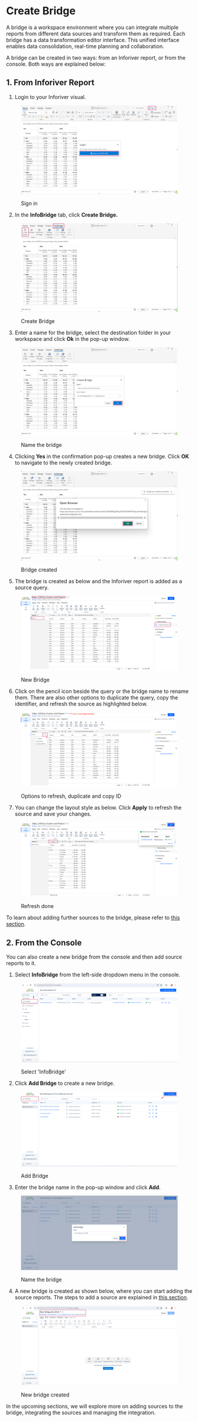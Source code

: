 # Create Bridge

A bridge is a workspace environment where you can integrate multiple reports from different data sources and transform them as required. Each bridge has a data transformation editor interface. This unified interface enables data consolidation, real-time planning and collaboration.

A bridge can be created in two ways: from an Inforiver report, or from the console. Both ways are explained below:

## 1. From Inforiver Report <a href="#id-1.-through-inforiver-console" id="id-1.-through-inforiver-console"></a>

1. Login to your Inforiver visual.

<figure><img src="../.gitbook/assets/image (730).png" alt=""><figcaption><p>Sign in</p></figcaption></figure>

2. In the **InfoBridge** tab, click **Create Bridge.**

<figure><img src="../.gitbook/assets/image (731).png" alt=""><figcaption><p>Create Bridge</p></figcaption></figure>

3. Enter a name for the bridge, select the destination folder in your workspace and click **Ok** in the pop-up window.&#x20;

<figure><img src="../.gitbook/assets/image (760).png" alt=""><figcaption><p>Name the bridge</p></figcaption></figure>

4. Clicking **Yes** in the confirmation pop-up creates a new bridge. Click **OK** to navigate to the newly created bridge.

<figure><img src="../.gitbook/assets/image (6).png" alt=""><figcaption><p>Bridge created</p></figcaption></figure>

5. The bridge is created as below and the Inforiver report is added as a source query.

<figure><img src="../.gitbook/assets/image (7).png" alt=""><figcaption><p>New Bridge</p></figcaption></figure>

6. Click on the pencil icon beside the query or the bridge name to rename them. There are also other options to duplicate the query, copy the identifier, and refresh the source as highlighted below.

<figure><img src="../.gitbook/assets/image (8).png" alt=""><figcaption><p>Options to refresh, duplicate and copy ID</p></figcaption></figure>

7. You can change the layout style as below. Click **Apply** to refresh the source and save your changes.

<figure><img src="../.gitbook/assets/image (9).png" alt=""><figcaption><p>Refresh done</p></figcaption></figure>

To learn about adding further sources to the bridge, please refer to [this section](add-source-to-bridge.md).

## 2. From the Console

You can also create a new bridge from the console and then add source reports to it.

1. Select **InfoBridge** from the left-side dropdown menu in the console.

<figure><img src="../.gitbook/assets/image (791).png" alt=""><figcaption><p>Select 'InfoBridge'</p></figcaption></figure>

2. Click **Add Bridge** to create a new bridge.

<figure><img src="../.gitbook/assets/image (792).png" alt=""><figcaption><p>Add Bridge</p></figcaption></figure>

3. Enter the bridge name in the pop-up window and click **Add**.

<figure><img src="../.gitbook/assets/image (793).png" alt=""><figcaption><p>Name the bridge</p></figcaption></figure>

4. A new bridge is created as shown below, where you can start adding the source reports. The steps to add a source are explained in [this section](add-source-to-bridge.md).

<figure><img src="../.gitbook/assets/image (794).png" alt=""><figcaption><p>New bridge created</p></figcaption></figure>

In the upcoming sections, we will explore more on adding sources to the bridge, integrating the sources and managing the integration.&#x20;
